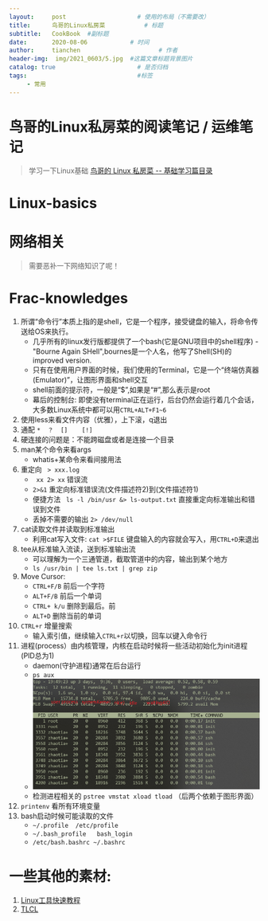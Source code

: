 ```yaml
---
layout:     post                    # 使用的布局（不需要改）
title:      鸟哥的Linux私房菜           # 标题 
subtitle:   CookBook  #副标题
date:       2020-08-06            # 时间
author:     tianchen                      # 作者
header-img:  img/2021_0603/5.jpg  #这篇文章标题背景图片  
catalog: true                       # 是否归档
tags:                               #标签
     - 常用
---
```


# 鸟哥的Linux私房菜的阅读笔记 / 运维笔记

> 学习一下Linux基础 [鸟哥的 Linux 私房菜 -- 基础学习篇目录](http://cn.linux.vbird.org/linux_basic/linux_basic.php)



# Linux-basics

# 网络相关

> 需要恶补一下网络知识了呢！


# Frac-knowledges

1. 所谓“命令行”本质上指的是shell，它是一个程序，接受键盘的输入，将命令传送给OS来执行。
    - 几乎所有的linux发行版都提供了一个bash(它是GNU项目中的shell程序) - "Bourne Again SHell",bournes是一个人名，他写了Shell(SH)的improved version.
    - 只有在使用用户界面的时候，我们使用的Terminal，它是一个“终端仿真器(Emulator)”，让图形界面和shell交互
    - shell前面的提示符，一般是“$”,如果是“#”,那么表示是root
    - 幕后的控制台: 即使没有terminal正在运行，后台仍然会运行着几个会话，大多数Linux系统中都可以用`CTRL+ALT+F1~6`
2. 使用less来看文件内容（优雅），上下滚，q退出
3. 通配  `*  ？  []    [!]`
4. 硬连接的问题是：不能跨磁盘或者是连接一个目录
5. man某个命令来看args
    - whatis+某命令来看间接用法
6. 重定向 ` > xxx.log`
    - ` xx 2> xx` 错误流
    - `2>&1` 重定向标准错误流(文件描述符2)到(文件描述符1)
    - 便捷方法 ` ls -l /bin/usr &> ls-output.txt` 直接重定向标准输出和错误到文件
    - 丢掉不需要的输出 `2> /dev/null`
7. cat读取文件并读取到标准输出
    - 利用cat写入文件: `cat >$FILE` 键盘输入的内容就会写入，用`CTRL+D`来退出
8. tee从标准输入流读，送到标准输出流
    - 可以理解为一个三通管道，截取管道中的内容，输出到某个地方
    - `ls /usr/bin | tee ls.txt | grep zip`
9. Move Cursor:
    - `CTRL+F/B` 前后一个字符
    - `ALT+F/B` 前后一个单词
    - `CTRL+ k/u` 删除到最后。前
    - `ALT+D` 删除当前的单词
10. `CTRL+r` 增量搜索
    - 输入索引值，继续输入`CTRL+r`以切换，回车以键入命令行
11. 进程(process）由内核管理，内核在启动时候将一些活动初始化为init进程(PID总为1)
    - daemon(守护进程)通常在后台运行
    - `ps aux`
    - ![](https://github.com/A-suozhang/MyPicBed/raw/master//img/20210921195020.png)
    - 检测进程相关的 `pstree vmstat xload tload` （后两个依赖于图形界面）
12. `printenv` 看所有环境变量
13. bash启动时候可能读取的文件
    - `~/.profile  /etc/profile`
    - `~/.bash_profile   bash_login`
    - `/etc/bash.bashrc ~/.bashrc`



# 一些其他的素材:

1. [Linux工具快速教程](https://linuxtools-rst.readthedocs.io/zh_CN/latest/index.html#)
2. [TLCL](http://billie66.github.io/TLCL/book/index.html)